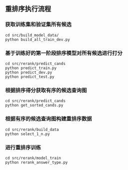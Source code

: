 ## 重排序执行流程

### 获取训练集和验证集所有候选
```
cd src/build_model_data/
python build_all_train_dev.py
```

### 基于训练好的第一阶段排序模型对所有候选进行打分

```
cd src/rerank/predict_cands
python predict_train.py
python predict_dev.py
python predict_test.py
```

### 根据排序得分获取有序的候选查询图

```
cd src/rerank/predict_cands
python get_sorted_cands.py
```

### 根据有序的候选查询图构建重排序数据

```
cd src/rerank/build_data
python select_1_n.py
```

### 进行重排序训练
```
cd src/rerank/model_train
python rerank_answer_type.py
```